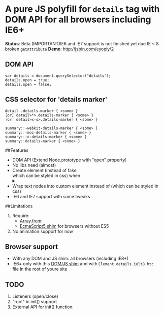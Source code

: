 # A pure JS polyfill for `details` tag with DOM API for all browsers including IE6+

__Status__: Beta (IMPORTANT)IE6 and IE7 support is not finished yet due IE < 8 broken `getAttribute`
__Demo__: http://jsbin.com/eyopiy/2

## DOM API
    
	var details = document.querySelector("details");
    details.open = true;
    details.open = false;

## CSS selector for 'details marker'
   
    detail .details-marker { <some> }
	[or] detail>*>.details-marker { <some> }
	[or] detail>x-s>.details-marker { <some> }
	
    summary::-webkit-details-marker { <some> }
    summary::-moz-details-marker { <some> }
    summary::-o-details-marker { <some> }
    summary::details-marker { <some> }

##Features

- DOM API (Extend Node.prototype with "open" property)
- No libs need (almost)
- Create <x-s> element (instead of fake <summary> which can be styled in css) when <details> without <summary>
- Wrap text nodes into custom element <x-i> instead of <span> (which can be styled in css)
- IE6 and IE7 support with some tweaks

##Limitations
1. Require: 
	- [Array.from](https://github.com/paulmillr/es6-shim)
	- [EcmaScript5 shim](https://github.com/kriskowal/es5-shim) for browsers without ES5
2. No animation support for now

 
## Browser support
 - With any DOM and JS shim: all browsers (including IE8+)
 - IE6+ only with this [DOM/JS shim](https://github.com/termi/ES5-DOM-SHIM) and with `Element.details.ielt8.htc` file in the root of youre site

## TODO
1. Listeners (open/close)
2. "root" in init() support
3. External API for init() function